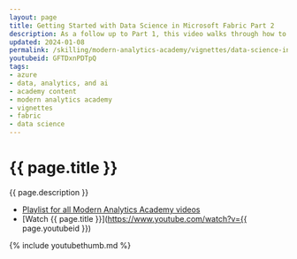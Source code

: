 ```yaml
---
layout: page
title: Getting Started with Data Science in Microsoft Fabric Part 2
description: As a follow up to Part 1, this video walks through how to leverage the ML model by generating predictions, storing the data in the lakehouse, and consuming both real-time data and predictions in Power BI reports.
updated: 2024-01-08
permalink: /skilling/modern-analytics-academy/vignettes/data-science-in-fabric-part-2
youtubeid: GFTDxnPDTpQ
tags: 
- azure
- data, analytics, and ai
- academy content
- modern analytics academy
- vignettes
- fabric
- data science
---
```


# {{ page.title }}

{{ page.description }}

* [Playlist for all Modern Analytics Academy videos](https://www.youtube.com/playlist?list=PL8_VXqhvJI9DtxeuFmmQ0V6Z_zL0MXnnI)
* [Watch {{ page.title }}](https://www.youtube.com/watch?v={{ page.youtubeid }})

{% include youtubethumb.md %}
